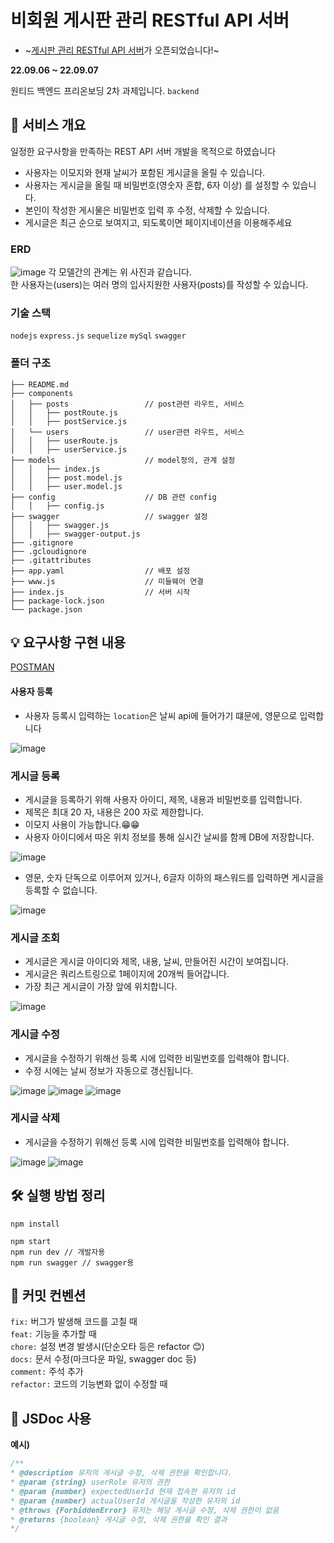 # 비회원 게시판 관리 RESTful API 서버

- ~[게시판 관리 RESTful API 서버](https://my-node-project-2.ue.r.appspot.com/api-docs/)가 오픈되었습니다!~ 

**22.09.06 ~ 22.09.07**   

원티드 백엔드 프리온보딩 2차 과제입니다. `backend`

## 🌱 서비스 개요
일정한 요구사항을 만족하는 REST API 서버 개발을 목적으로 하였습니다

- 사용자는 이모지와 현재 날씨가 포함된 게시글을 올릴 수 있습니다.
- 사용자는 게시글을 올릴 때 비밀번호(영숫자 혼합, 6자 이상) 를 설정할 수 있습니다. 
- 본인이 작성한 게시물은 비밀번호 입력 후 수정, 삭제할 수 있습니다.
- 게시글은 최근 순으로 보여지고, 되도록이면 페이지네이션을 이용해주세요

### ERD
![image](https://user-images.githubusercontent.com/50348197/189041989-aa99c478-10d5-47af-b9f6-00d9546980b7.png)
각 모델간의 관계는 위 사진과 같습니다.  
한 사용자는(users)는 여러 명의 입사지원한 사용자(posts)를 작성할 수 있습니다.

### 기술 스택
`nodejs` `express.js` `sequelize` `mySql` `swagger`

### 폴더 구조
```.
├── README.md
├── components
│   ├── posts                 // post관련 라우트, 서비스
│   │   ├── postRoute.js 
│   │   ├── postService.js
│   └── users                 // user관련 라우트, 서비스
│   │   ├── userRoute.js
│   │   ├── userService.js
├── models                    // model정의, 관계 설정
│   │   ├── index.js
│   │   ├── post.model.js
│   │   ├── user.model.js
├── config                    // DB 관련 config
│   │   ├── config.js
├── swagger                   // swagger 설정
│   │   ├── swagger.js
│   │   ├── swagger-output.js
├── .gitignore
├── .gcloudignore
├── .gitattributes
├── app.yaml                  // 배포 설정 
├── www.js                    // 미들웨어 연결
├── index.js                  // 서버 시작
├── package-lock.json
└── package.json
```


## 💡 요구사항 구현 내용

[POSTMAN](https://documenter.getpostman.com/view/19606295/VVBTVT6i)
#### 사용자 등록
* 사용자 등록시 입력하는 `location`은 날씨 api에 들어가기 떄문에, 영문으로 입력합니다
   
![image](https://user-images.githubusercontent.com/50348197/188913179-4da6bcfe-7034-41bd-97bb-c823748e6ab1.png)

### 게시글 등록
* 게시글을 등록하기 위해 사용자 아이디, 제목, 내용과 비밀번호를 입력합니다.
* 제목은 최대 20 자, 내용은 200 자로 제한합니다.
* 이모지 사용이 가능합니다.😁😁
* 사용자 아이디에서 따온 위치 정보를 통해 실시간 날씨를 함께 DB에 저장합니다.
   
![image](https://user-images.githubusercontent.com/50348197/188913323-51651bc9-de64-4367-a308-e5f33101d2af.png)
  
* 영문, 숫자 단독으로 이루어져 있거나, 6글자 이하의 패스워드를 입력하면 게시글을 등록할 수 없습니다.
   
![image](https://user-images.githubusercontent.com/50348197/188916395-4ec8af3d-c09f-453d-818d-ee939ec74551.png)

### 게시글 조회
* 게시글은 게시글 아이디와 제목, 내용, 날씨, 만들어진 시간이 보여집니다.
* 게시글은 쿼리스트링으로 1페이지에 20개씩 들어갑니다.
* 가장 최근 게시글이 가장 앞에 위치합니다.
  
![image](https://user-images.githubusercontent.com/50348197/188913494-b5a080d6-c7ba-4c97-9a9a-e4fdd5b35914.png)

### 게시글 수정
* 게시글을 수정하기 위해선 등록 시에 입력한 비밀번호를 입력해야 합니다.
* 수정 시에는 날씨 정보가 자동으로 갱신됩니다.
  
![image](https://user-images.githubusercontent.com/50348197/188918591-8c887265-b328-4a53-b2a4-6bd03e7eb696.png)
![image](https://user-images.githubusercontent.com/50348197/188914302-b9ef1e06-9e5a-4f82-bf29-b108c2f7091f.png)
![image](https://user-images.githubusercontent.com/50348197/188914211-07e97e12-c9f7-4ae2-a93c-364ebcd0f2eb.png)


### 게시글 삭제
* 게시글을 수정하기 위해선 등록 시에 입력한 비밀번호를 입력해야 합니다.
     
![image](https://user-images.githubusercontent.com/50348197/188918760-cedabdca-8884-498f-8168-a1449553e8db.png)
![image](https://user-images.githubusercontent.com/50348197/188914935-9d5c481e-7f01-4aa9-a498-a429a263d0fe.png)


## 🛠 실행 방법 정리
```
npm install
```
  
``` 
npm start 
npm run dev // 개발자용
npm run swagger // swagger용
```


## 📃 커밋 컨벤션
`fix:` 버그가 발생해 코드를 고칠 때     
`feat:` 기능을 추가할 때  
`chore:` 설정 변경 발생시(단순오타 등은 refactor 😊)     
`docs:` 문서 수정(마크다운 파일, swagger doc 등)     
`comment:` 주석 추가   
`refactor:` 코드의 기능변화 없이 수정할 때   
  
 ## 📃 JSDoc 사용
 **예시)**
 ```js
 /**
 * @description 유저의 게시글 수정, 삭제 권한을 확인합니다.
 * @param {string} userRole 유저의 권한
 * @param {number} expectedUserId 현재 접속한 유저의 id
 * @param {number} actualUserId 게시글을 작성한 유저의 id
 * @throws {ForbiddenError} 유저는 해당 게시글 수정, 삭제 권한이 없음
 * @returns {boolean} 게시글 수정, 삭제 권한을 확인 결과
 */
 ```
